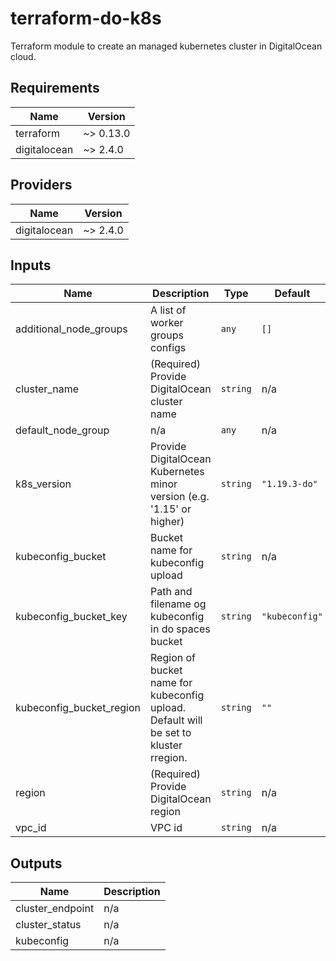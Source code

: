 # terraform-do-k8s
Terraform module to create an managed kubernetes cluster in DigitalOcean cloud.

<!-- BEGINNING OF PRE-COMMIT-TERRAFORM DOCS HOOK -->
## Requirements

| Name | Version |
|------|---------|
| terraform | ~> 0.13.0 |
| digitalocean | ~> 2.4.0 |

## Providers

| Name | Version |
|------|---------|
| digitalocean | ~> 2.4.0 |

## Inputs

| Name | Description | Type | Default | Required |
|------|-------------|------|---------|:--------:|
| additional\_node\_groups | A list of worker groups configs | `any` | `[]` | no |
| cluster\_name | (Required) Provide DigitalOcean cluster name | `string` | n/a | yes |
| default\_node\_group | n/a | `any` | n/a | yes |
| k8s\_version | Provide DigitalOcean Kubernetes minor version (e.g. '1.15' or higher) | `string` | `"1.19.3-do"` | no |
| kubeconfig\_bucket | Bucket name for kubeconfig upload | `string` | n/a | yes |
| kubeconfig\_bucket\_key | Path and filename og kubeconfig in do spaces bucket | `string` | `"kubeconfig"` | no |
| kubeconfig\_bucket\_region | Region of bucket name for kubeconfig upload. Default will be set to kluster rregion. | `string` | `""` | no |
| region | (Required) Provide DigitalOcean region | `string` | n/a | yes |
| vpc\_id | VPC id | `string` | n/a | yes |

## Outputs

| Name | Description |
|------|-------------|
| cluster\_endpoint | n/a |
| cluster\_status | n/a |
| kubeconfig | n/a |

<!-- END OF PRE-COMMIT-TERRAFORM DOCS HOOK -->
